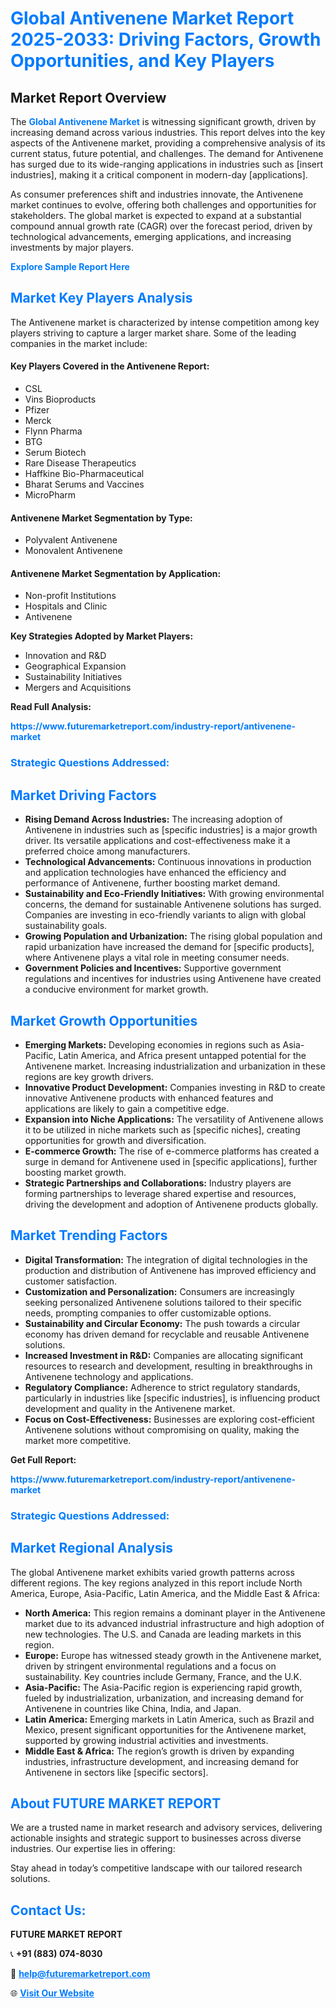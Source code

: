 <h1 style="color: #007BFF;">Global Antivenene Market Report 2025-2033: Driving Factors, Growth Opportunities, and Key Players</h1>

<section id="overview">
<h2>Market Report Overview</h2>
<p>The <a href="https://www.futuremarketreport.com/industry-report/antivenene-market" style="color: #007BFF; text-decoration: none;"><strong>Global Antivenene Market</strong></a> is witnessing significant growth, driven by increasing demand across various industries. This report delves into the key aspects of the Antivenene market, providing a comprehensive analysis of its current status, future potential, and challenges. The demand for Antivenene has surged due to its wide-ranging applications in industries such as [insert industries], making it a critical component in modern-day [applications].</p>
<p>As consumer preferences shift and industries innovate, the Antivenene market continues to evolve, offering both challenges and opportunities for stakeholders. The global market is expected to expand at a substantial compound annual growth rate (CAGR) over the forecast period, driven by technological advancements, emerging applications, and increasing investments by major players.</p>
</section>

<section id="overview">
<p><a href="https://www.futuremarketreport.com/request-sample/reportId=123208" style="color: #007BFF; text-decoration: none;"><strong>Explore Sample Report Here</strong></a></p>
</section>

<section id="key-players">
<h2 style="color: #007BFF;">Market Key Players Analysis</h2>
<p>The Antivenene market is characterized by intense competition among key players striving to capture a larger market share. Some of the leading companies in the market include:</p>
<h4>Key Players Covered in the Antivenene Report:</h4>
<ul><li>CSL</li><li>Vins Bioproducts</li><li>Pfizer</li><li>Merck</li><li>Flynn Pharma</li><li>BTG</li><li>Serum Biotech</li><li>Rare Disease Therapeutics</li><li>Haffkine Bio-Pharmaceutical</li><li>Bharat Serums and Vaccines</li><li>MicroPharm</li></ul>
<h4>Antivenene Market Segmentation by Type:</h4>
<ul><li>Polyvalent Antivenene</li><li>Monovalent Antivenene</li></ul>

<h4>Antivenene Market Segmentation by Application:</h4>
<ul><li>Non-profit Institutions</li><li>Hospitals and Clinic</li><li>Antivenene</li></ul>
<p><strong>Key Strategies Adopted by Market Players:</strong></p>
<ul>
<li>Innovation and R&D</li>
<li>Geographical Expansion</li>
<li>Sustainability Initiatives</li>
<li>Mergers and Acquisitions</li>
</ul>
</section>

<section>
<p><strong>Read Full Analysis: </strong></p><a href="https://www.futuremarketreport.com/industry-report/antivenene-market" style="color: #007BFF; text-decoration: none;"><strong>https://www.futuremarketreport.com/industry-report/antivenene-market</strong></a>
<h3 style="color: #007BFF;">Strategic Questions Addressed:</h3>
</section>

<section id="driving-factors">
<h2 style="color: #007BFF;">Market Driving Factors</h2>
<ul>
<li><strong>Rising Demand Across Industries:</strong> The increasing adoption of Antivenene in industries such as [specific industries] is a major growth driver. Its versatile applications and cost-effectiveness make it a preferred choice among manufacturers.</li>
<li><strong>Technological Advancements:</strong> Continuous innovations in production and application technologies have enhanced the efficiency and performance of Antivenene, further boosting market demand.</li>
<li><strong>Sustainability and Eco-Friendly Initiatives:</strong> With growing environmental concerns, the demand for sustainable Antivenene solutions has surged. Companies are investing in eco-friendly variants to align with global sustainability goals.</li>
<li><strong>Growing Population and Urbanization:</strong> The rising global population and rapid urbanization have increased the demand for [specific products], where Antivenene plays a vital role in meeting consumer needs.</li>
<li><strong>Government Policies and Incentives:</strong> Supportive government regulations and incentives for industries using Antivenene have created a conducive environment for market growth.</li>
</ul>
</section>

<section id="growth-opportunities">
<h2 style="color: #007BFF;">Market Growth Opportunities</h2>
<ul>
<li><strong>Emerging Markets:</strong> Developing economies in regions such as Asia-Pacific, Latin America, and Africa present untapped potential for the Antivenene market. Increasing industrialization and urbanization in these regions are key growth drivers.</li>
<li><strong>Innovative Product Development:</strong> Companies investing in R&D to create innovative Antivenene products with enhanced features and applications are likely to gain a competitive edge.</li>
<li><strong>Expansion into Niche Applications:</strong> The versatility of Antivenene allows it to be utilized in niche markets such as [specific niches], creating opportunities for growth and diversification.</li>
<li><strong>E-commerce Growth:</strong> The rise of e-commerce platforms has created a surge in demand for Antivenene used in [specific applications], further boosting market growth.</li>
<li><strong>Strategic Partnerships and Collaborations:</strong> Industry players are forming partnerships to leverage shared expertise and resources, driving the development and adoption of Antivenene products globally.</li>
</ul>
</section>

<section id="trending-factors">
<h2 style="color: #007BFF;">Market Trending Factors</h2>
<ul>
<li><strong>Digital Transformation:</strong> The integration of digital technologies in the production and distribution of Antivenene has improved efficiency and customer satisfaction.</li>
<li><strong>Customization and Personalization:</strong> Consumers are increasingly seeking personalized Antivenene solutions tailored to their specific needs, prompting companies to offer customizable options.</li>
<li><strong>Sustainability and Circular Economy:</strong> The push towards a circular economy has driven demand for recyclable and reusable Antivenene solutions.</li>
<li><strong>Increased Investment in R&D:</strong> Companies are allocating significant resources to research and development, resulting in breakthroughs in Antivenene technology and applications.</li>
<li><strong>Regulatory Compliance:</strong> Adherence to strict regulatory standards, particularly in industries like [specific industries], is influencing product development and quality in the Antivenene market.</li>
<li><strong>Focus on Cost-Effectiveness:</strong> Businesses are exploring cost-efficient Antivenene solutions without compromising on quality, making the market more competitive.</li>
</ul>
</section>

<section>
<p><strong>Get Full Report: </strong></p><a href="https://www.futuremarketreport.com/industry-report/antivenene-market" style="color: #007BFF; text-decoration: none;"><strong>https://www.futuremarketreport.com/industry-report/antivenene-market</strong></a>
<h3 style="color: #007BFF;">Strategic Questions Addressed:</h3>
</section>


<section id="regional-analysis">
<h2 style="color: #007BFF;">Market Regional Analysis</h2>
<p>The global Antivenene market exhibits varied growth patterns across different regions. The key regions analyzed in this report include North America, Europe, Asia-Pacific, Latin America, and the Middle East & Africa:</p>
<ul>
<li><strong>North America:</strong> This region remains a dominant player in the Antivenene market due to its advanced industrial infrastructure and high adoption of new technologies. The U.S. and Canada are leading markets in this region.</li>
<li><strong>Europe:</strong> Europe has witnessed steady growth in the Antivenene market, driven by stringent environmental regulations and a focus on sustainability. Key countries include Germany, France, and the U.K.</li>
<li><strong>Asia-Pacific:</strong> The Asia-Pacific region is experiencing rapid growth, fueled by industrialization, urbanization, and increasing demand for Antivenene in countries like China, India, and Japan.</li>
<li><strong>Latin America:</strong> Emerging markets in Latin America, such as Brazil and Mexico, present significant opportunities for the Antivenene market, supported by growing industrial activities and investments.</li>
<li><strong>Middle East & Africa:</strong> The region’s growth is driven by expanding industries, infrastructure development, and increasing demand for Antivenene in sectors like [specific sectors].</li>
</ul>
</section>

<footer>
<h2 style="color: #007BFF;">About FUTURE MARKET REPORT</h2>
<p>We are a trusted name in market research and advisory services, delivering actionable insights and strategic support to businesses across diverse industries. Our expertise lies in offering:</p>

<p>Stay ahead in today’s competitive landscape with our tailored research solutions.</p>

<h2 style="color: #007BFF;">Contact Us:</h2>
<p><strong>FUTURE MARKET REPORT</strong></p>
<p>📞 <strong>+91 (883) 074-8030</strong></p>
<p>📧 <strong><a href="mailto:help@futuremarketreport.com" style="color: #007BFF;">help@futuremarketreport.com</a></strong></p>
<p>🌐 <strong><a href="https://www.futuremarketreport.com/" style="color: #007BFF;">Visit Our Website</a></strong></p>
</footer>